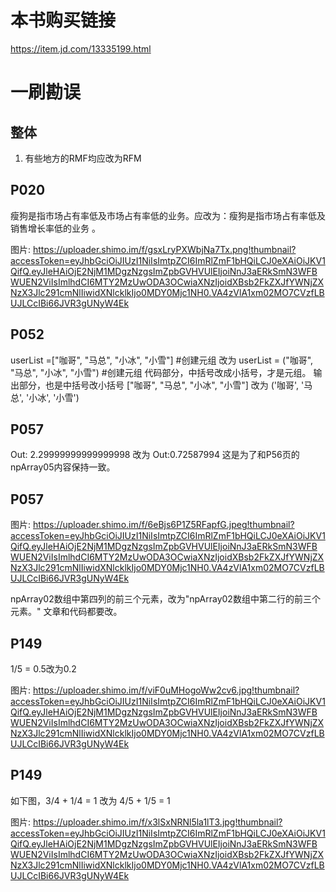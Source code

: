 # 本书购买链接
https://item.jd.com/13335199.html

# 一刷勘误
## 整体
1. 有些地方的RMF均应改为RFM
## P020
 瘦狗是指市场占有率低及市场占有率低的业务。应改为：瘦狗是指市场占有率低及销售增长率低的业务 。

图片: https://uploader.shimo.im/f/gsxLryPXWbjNa7Tx.png!thumbnail?accessToken=eyJhbGciOiJIUzI1NiIsImtpZCI6ImRlZmF1bHQiLCJ0eXAiOiJKV1QifQ.eyJleHAiOjE2NjM1MDgzNzgsImZpbGVHVUlEIjoiNnJ3aERkSmN3WFBWUEN2ViIsImlhdCI6MTY2MzUwODA3OCwiaXNzIjoidXBsb2FkZXJfYWNjZXNzX3Jlc291cmNlIiwidXNlcklkIjo0MDY0Mjc1NH0.VA4zVlA1xm02MO7CVzfLBUJLCcIBi66JVR3gUNyW4Ek
## P052
userList =["咖哥", "马总", "小冰", "小雪"] #创建元组
改为
userList = ("咖哥", "马总", "小冰", "小雪") #创建元组
代码部分，中括号改成小括号，才是元组。
输出部分，也是中括号改小括号
["咖哥", "马总", "小冰", "小雪"]
改为
('咖哥', '马总', '小冰', '小雪')
## P057
Out: 2.29999999999999998
改为
Out:0.72587994
这是为了和P56页的npArray05内容保持一致。
## P057
图片: https://uploader.shimo.im/f/6eBjs6P1Z5RFapfG.jpeg!thumbnail?accessToken=eyJhbGciOiJIUzI1NiIsImtpZCI6ImRlZmF1bHQiLCJ0eXAiOiJKV1QifQ.eyJleHAiOjE2NjM1MDgzNzgsImZpbGVHVUlEIjoiNnJ3aERkSmN3WFBWUEN2ViIsImlhdCI6MTY2MzUwODA3OCwiaXNzIjoidXBsb2FkZXJfYWNjZXNzX3Jlc291cmNlIiwidXNlcklkIjo0MDY0Mjc1NH0.VA4zVlA1xm02MO7CVzfLBUJLCcIBi66JVR3gUNyW4Ek

npArray02数组中第四列的前三个元素，改为"npArray02数组中第二行的前三个元素。" 
文章和代码都要改。
## P149
1/5 = 0.5改为0.2

图片: https://uploader.shimo.im/f/viF0uMHogoWw2cv6.jpg!thumbnail?accessToken=eyJhbGciOiJIUzI1NiIsImtpZCI6ImRlZmF1bHQiLCJ0eXAiOiJKV1QifQ.eyJleHAiOjE2NjM1MDgzNzgsImZpbGVHVUlEIjoiNnJ3aERkSmN3WFBWUEN2ViIsImlhdCI6MTY2MzUwODA3OCwiaXNzIjoidXBsb2FkZXJfYWNjZXNzX3Jlc291cmNlIiwidXNlcklkIjo0MDY0Mjc1NH0.VA4zVlA1xm02MO7CVzfLBUJLCcIBi66JVR3gUNyW4Ek
## P149
如下图，3/4 + 1/4 = 1 改为 4/5 + 1/5 = 1

图片: https://uploader.shimo.im/f/x3lSxNRNl5la1lT3.jpg!thumbnail?accessToken=eyJhbGciOiJIUzI1NiIsImtpZCI6ImRlZmF1bHQiLCJ0eXAiOiJKV1QifQ.eyJleHAiOjE2NjM1MDgzNzgsImZpbGVHVUlEIjoiNnJ3aERkSmN3WFBWUEN2ViIsImlhdCI6MTY2MzUwODA3OCwiaXNzIjoidXBsb2FkZXJfYWNjZXNzX3Jlc291cmNlIiwidXNlcklkIjo0MDY0Mjc1NH0.VA4zVlA1xm02MO7CVzfLBUJLCcIBi66JVR3gUNyW4Ek
